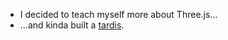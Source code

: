 * I decided to teach myself more about Three.js...
* ...and kinda built a <a href="https://allbecauseyoutoldmeso.github.io/three.js_tutorials">tardis</a>.
